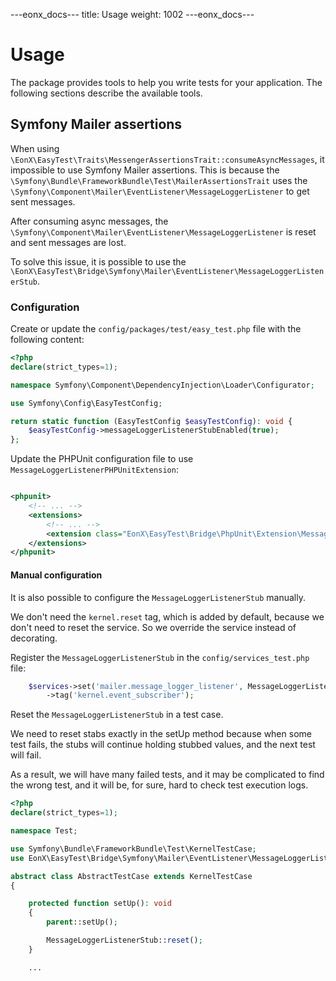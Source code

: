 ---eonx_docs---
title: Usage
weight: 1002
---eonx_docs---

# Usage

The package provides tools to help you write tests for your application. The following sections describe the
available tools.

## Symfony Mailer assertions

When using `\EonX\EasyTest\Traits\MessengerAssertionsTrait::consumeAsyncMessages`, it impossible to use
Symfony Mailer assertions. This is because the `\Symfony\Bundle\FrameworkBundle\Test\MailerAssertionsTrait`
uses the `\Symfony\Component\Mailer\EventListener\MessageLoggerListener` to get sent messages.

After consuming async messages, the `\Symfony\Component\Mailer\EventListener\MessageLoggerListener` is reset and
sent messages are lost.

To solve this issue, it is possible to use the `\EonX\EasyTest\Bridge\Symfony\Mailer\EventListener\MessageLoggerListenerStub`.

### Configuration

Create or update the `config/packages/test/easy_test.php` file with the following content:

```php
<?php
declare(strict_types=1);

namespace Symfony\Component\DependencyInjection\Loader\Configurator;

use Symfony\Config\EasyTestConfig;

return static function (EasyTestConfig $easyTestConfig): void {
    $easyTestConfig->messageLoggerListenerStubEnabled(true);
};
```

Update the PHPUnit configuration file to use `MessageLoggerListenerPHPUnitExtension`:

```xml

<phpunit>
    <!-- ... -->
    <extensions>
        <!-- ... -->
        <extension class="EonX\EasyTest\Bridge\PhpUnit\Extension\MessageLoggerListenerPHPUnitExtension"/>
    </extensions>
</phpunit>
```

#### Manual configuration

It is also possible to configure the `MessageLoggerListenerStub` manually.

We don't need the `kernel.reset` tag, which is added by default, because we don't need to reset the service.
So we override the service instead of decorating.

Register the `MessageLoggerListenerStub` in the `config/services_test.php` file:

```php
    $services->set('mailer.message_logger_listener', MessageLoggerListenerStub::class)
        ->tag('kernel.event_subscriber');
```

Reset the `MessageLoggerListenerStub` in a test case.

We need to reset stabs exactly in the setUp method because when some test fails,
the stubs will continue holding stubbed values, and the next test will fail.

As a result, we will have many failed tests, and it may be complicated to find the wrong test,
and it will be, for sure, hard to check test execution logs.

```php
<?php
declare(strict_types=1);

namespace Test;

use Symfony\Bundle\FrameworkBundle\Test\KernelTestCase;
use EonX\EasyTest\Bridge\Symfony\Mailer\EventListener\MessageLoggerListenerStub;

abstract class AbstractTestCase extends KernelTestCase
{

    protected function setUp(): void
    {
        parent::setUp();

        MessageLoggerListenerStub::reset();
    }

    ...
```
